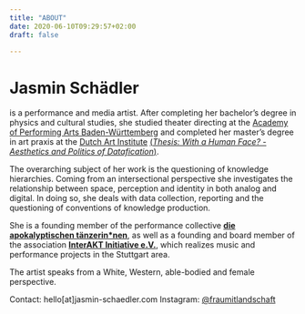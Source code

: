```yaml
---
title: "ABOUT"
date: 2020-06-10T09:29:57+02:00
draft: false

---
```


# Jasmin Schädler

is a performance and media artist. After completing her bachelor’s degree in physics and cultural studies, she studied theater directing at the [Academy of Performing Arts Baden-Württemberg](https://adk-bw.de/) and completed her master’s degree in art praxis at the [Dutch Art Institute](https://dutchartinstitute.eu/) [(*Thesis: With a Human Face? - Aesthetics and Politics of Datafication*)](/thesis).  

The overarching subject of her work is the questioning of knowledge hierarchies. Coming from an intersectional perspective she investigates the relationship between space, perception and identity in both analog and digital. In doing so, she deals with data collection, reporting and the questioning of conventions of knowledge production.

She is a founding member of the performance collective [**die apokalyptischen tänzerin*nen**](https://www.apocalypse.dance), as well as a founding and board member of the association [**InterAKT Initiative e.V.**](https://www.interakt-initiative.com), which realizes music and performance projects in the Stuttgart area.

The artist speaks from a White, Western, able-bodied and female perspective.

Contact: hello[at]jasmin-schaedler.com
Instagram: [@fraumitlandschaft](https://www.instagram.com/fraumitlandschaft/) 